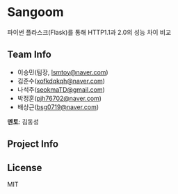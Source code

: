 # Sangoom

파이썬 플라스크(Flask)를 통해 HTTP1.1과 2.0의 성능 차이 비교


## Team Info
* 이승민(팀장, lsmtoy@naver.com)
* 김준수(xofkdqkqh@naver.com)
* 나석주(seokmaTD@gmail.com)
* 박정훈(pjh76702@naver.com)
* 배상근(bsg0719@naver.com)


**멘토**: 김동성


## Project Info



## License
MIT
